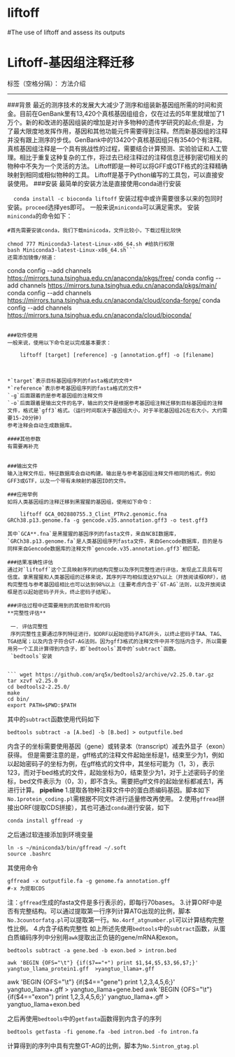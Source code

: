 # liftoff
#The use of liftoff and assess its outputs
# Liftoff-基因组注释迁移

标签（空格分隔）： 方法介绍

---
###背景
    最近的测序技术的发展大大减少了测序和组装新基因组所需的时间和资金。目前在GenBank里有13,420个真核基因组组合，仅在过去的5年里就增加了1万个。新的和改进的基因组装的增加是对许多物种的遗传学研究的起点;但是，为了最大限度地发挥作用，基因和其他功能元件需要得到注释。然而新基因组的注释并没有跟上测序的步伐。GenBank中的13420个真核基因组只有3540个有注释。真核基因组注释是一个具有挑战性的过程，需要结合计算预测、实验验证和人工管理。相比于重复这种复杂的工作，将过去已经注释过的注释信息迁移到密切相关的物种中不失为一个灵活的方法。
    Liftoff即是一种可以将GFF或GTF格式的注释精确映射到相同或相似物种的工具。
    Liftoff是基于Python编写的工具包，可以直接安装使用。
###安装
最简单的安装方法是直接使用conda进行安装

 ```  conda install -c bioconda liftoff```
 安装过程中或许需要很多以来的包同时安装。`proceed`选择yes即可。
一般来说`miniconda`可以满足需求。
安装`miniconda`的命令如下：

    #首先需要安装conda，我们下载minicoda，文件比较小，下载过程比较快
```wget https://repo.continuum.io/miniconda/Miniconda3-latest-Linux-x86_64.sh
chmod 777 Miniconda3-latest-Linux-x86_64.sh #给执行权限
bash Miniconda3-latest-Linux-x86_64.sh```
还需添加镜像/频道：

```
conda config --add channels https://mirrors.tuna.tsinghua.edu.cn/anaconda/pkgs/free/
conda config --add channels https://mirrors.tuna.tsinghua.edu.cn/anaconda/pkgs/main/
conda config --add channels https://mirrors.tuna.tsinghua.edu.cn/anaconda/cloud/conda-forge/
conda config --add channels https://mirrors.tuna.tsinghua.edu.cn/anaconda/cloud/bioconda/
```

###软件使用
一般来说，使用以下命令足以完成基本要求：

    liftoff [target] [reference] -g [annotation.gff] -o [filename]



*`target`表示目标基因组序列的fasta格式的文件*
*`reference`表示参考基因组序列的fasta格式的文件*
`-g`后面跟着的是参考基因组的注释文件
`-o`后面跟着是输出文件的名字，输出的文件是根据参考基因组注释迁移到目标基因组的注释文件，格式是`gff3`格式。（运行时间取决于基因组大小，对于羊驼基因组2G左右大小，大约需要15-20分钟)
参考注释会自动生成数据库。

####其他参数
有需要再补充


###输出文件
输入注释文件后，特征数据库会自动构建。输出是与参考基因组注释文件相同的格式，例如GFF3或GTF，以及一个带有未映射的基因ID的文件。

###应用举例
如将人类基因组的注释迁移到黑猩猩的基因组，使用如下命令：

    liftoff GCA_002880755.3_Clint_PTRv2.genomic.fna GRCh38.p13.genome.fa -g gencode.v35.annotation.gff3 -o test.gff3

其中`GCA**.fna`是黑猩猩的基因序列的fasta文件，来自NCBI数据库，`GRCh38.p13.genome.fa`是人类基因组序列fasta文件，来自Gencode数据库，目的是与同样来自Gencode数据库的注释文件`gencode.v35.annotation.gff3`相匹配。

###结果准确性评估
通过对`liftoff`这个工具映射序列的结构完整以及序列完整性进行评估，发现此工具具有可信度。拿黑猩猩和人类基因组的迁移来说，其序列平均相似度达97%以上（开放阅读框ORF），结构完整性与参考基因组相比也可以达到98%以上（主要考虑内含子`GT-AG`法则，以及开放阅读框是否以起始密码子开头，终止密码子结尾）。

###评估过程中还需要用到的其他软件和代码
**完整性评估**

 一. 评估完整性
 序列完整性主要通过序列特征进行，如ORF以起始密码子ATG开头，以终止密码子TAA、TAG、TGA结尾；以及内含子符合GT-AG法则。因为gff3格式的注释文件中并不包括内含子，所以需要用另一个工具计算得到内含子，即`bedtools`其中的`subtract`函数。
 `bedtools`安装

 
``` wget https://github.com/arq5x/bedtools2/archive/v2.25.0.tar.gz
tar xzvf v2.25.0 
cd bedtools2-2.25.0/
make
cd bin/
export PATH=$PWD:$PATH
```
其中的`subtract`函数使用代码如下

    bedtools subtract -a [A.bed] -b [B.bed] > outputfile.bed
   
内含子的坐标需要使用基因（gene）或转录本（transcript）减去外显子（exon）获得。
但是需要注意的是，gff格式的注释文件起始坐标是1，结束至少为1，例如以起始密码子的坐标为例，在gff格式的文件中，其坐标可能为（1，3），表示123，而对于bed格式的文件，起始坐标为0，结束至少为1，对于上述密码子的坐标，bed文件表示为（0，3），即不含头。需要把gff文件的起始坐标都减去1，再进行计算。
**pipeline**
1.提取各物种注释文件中的蛋白质编码基因。脚本如下`No.1protein_coding.pl`需根据不同文件进行适量修改再使用。
2.使用`gffread`拼接出ORF(提取CDS拼接），其也可通过`conda`进行安装，如下

    conda install gffread -y


之后通过软连接添加到环境变量

    ln -s ~/miniconda3/bin/gffread ~/.soft
    source .bashrc
    
    
其使用命令

    gffread -x outputfile.fa -g genome.fa annotation.gff
    #-x 为提取CDS
    
注：`gffread`生成的fasta文件是多行表示的，即每行70bases。
3.计算ORF中是否有完整结构。可以通过提取第一行序列计算ATG出现的比例，脚本`No.3countorfatg.pl`可以提取第一行。`No.4orf_atgnumber.pl`可以计算结构完整性比例。
4.内含子结构完整性
如上所述先使用`bedtools`中的`subtract`函数，从蛋白质编码序列中分别用`awk`提取出正负链的gene/mRNA和exon。

    bedtools subtract -a gene.bed -b exon.bed > intron.bed

    awk 'BEGIN {OFS="\t"} {if($7=="+") print $1,$4,$5,$3,$6,$7;}' yangtuo_llama_protein1.gff  >yangtuo_llama+.gff
awk 'BEGIN {OFS="\t"} {if($4=="gene") print $1,$2,$3,$4,$5,$6;}' yangtuo_llama+.gff > yangtuo_llama+gene.bed
awk 'BEGIN {OFS="\t"} {if($4=="exon") print $1,$2,$3,$4,$5,$6;}' yangtuo_llama+.gff > yangtuo_llama+exon.bed



之后再使用`bedtools`中的`getfasta`函数得到内含子的序列

    bedtools getfasta -fi genome.fa -bed intron.bed -fo intron.fa
计算得到的序列中具有完整GT-AG的比例，脚本为`No.5intron_gtag.pl`

